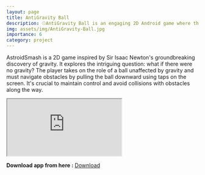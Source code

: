 ```yaml
---
layout: page
title: AntiGravity Ball
description: ⚾AntiGravity Ball is an engaging 2D Android game where the objective is to skillfully guide the ball downwards to accumulate higher scores.
img: assets/img/AntiGravity-Ball.jpg
importance: 6
category: project
---
```


AstroidSmash is a 2D game inspired by Sir Isaac Newton's groundbreaking discovery of gravity. It explores the intriguing question: what if there were no gravity? The player takes on the role of a ball unaffected by gravity and must navigate obstacles by pulling the ball downward using taps on the screen. It's crucial to maintain control and avoid collisions with obstacles along the way.


<div class="row mt-1">
    <div class="col-12 mt-1">
        <div class="embed-responsive embed-responsive-16by9">
            <iframe class="embed-responsive-item" src="https://www.youtube.com/embed/Bo6NMnqotOA" allowfullscreen autoplay></iframe>
        </div>
    </div>
</div>

**Download app from here :** <a href="https://apkpure.com/antigravity-ball/com.madan.madan" class="btn btn--success">Download</a>
